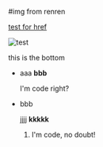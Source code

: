 #img from renren

[test for href](#bottom)

![test]()

[testimg]: http://fmn.rrimg.com/fmn061/20120228/2135/p_large_MNVs_6fc2000003ed121c.jpg
"this is supposed to show as string"

<a name="bottom"></a>
this is the bottom

* aaa
**bbb**

    I'm code right?

* bbb

    jjjj
    **kkkkk**
    1. I'm code, no doubt!
